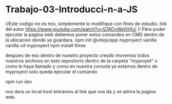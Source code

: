 # Trabajo-03-Introducci-n-a-JS
//Este codigo no es mio, simplemente lo modifique con fines de estudio. link del autor https://www.youtube.com/watch?v=Q7AOvWpIVHU/ //
Para poder ejecutar la pagina web debemos poner estos comandos en CMD dentro de la ubicacion donde se guardara.
npm init @vitejs/app
myproyect
vanilla
vanilla
cd myproyect
npm install three

despues de eso dentro de nuestro proyecto creado movemos todos nuestros archivos en este repositorio dentro de la carpeta "myproyet" o como le haya llamado
y como en nuestra consola ya estamos dentro de myproyect solo queda ejecutar el comando 

npm run dev

nos dara un local host entramos al link que nos da y se abrira la pagina web.
